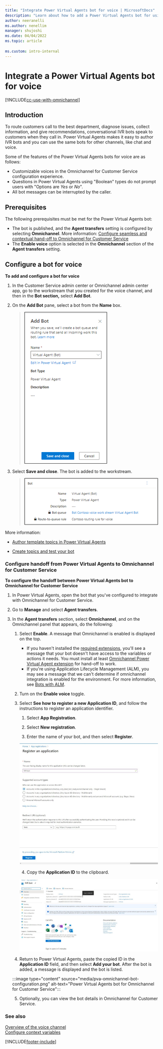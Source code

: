 ```yaml
---
title: "Integrate Power Virtual Agents bot for voice | MicrosoftDocs"
description: "Learn about how to add a Power Virtual Agents bot for using in voice channel in Omnichannel for Customer Service."
author: neeranelli
ms.author: nenellim
manager: shujoshi
ms.date: 04/04/2022
ms.topic: article

ms.custom: intro-internal
---
```



# Integrate a Power Virtual Agents bot for voice

[!INCLUDE[cc-use-with-omnichannel](../includes/cc-use-with-omnichannel.md)]

## Introduction

To route customers call to the best department, diagnose issues, collect information, and give recommendations, conversational IVR bots speak to customers when they call in. Power Virtual Agents makes it easy to author IVR bots and you can use the same bots for other channels, like chat and voice.

Some of the features of the Power Virtual Agents bots for voice are as follows:

- Customizable voices in the Omnichannel for Customer Service configuration experience.
- Questions in Power Virtual Agents using "Boolean" types do not prompt users with "Options are _Yes_ or _No_".
- All bot messages can be interrupted by the caller.

## Prerequisites

The following prerequisites must be met for the Power Virtual Agents bot:

- The bot is published, and the **Agent transfers** setting is configured by selecting **Omnichannel**. More information: [Configure seamless and contextual hand-off to Omnichannel for Customer Service](/power-virtual-agents/configuration-hand-off-omnichannel)
- The **Enable voice** option is selected in the **Omnichannel** section of the **Agent transfers** setting.


## Configure a bot for voice

**To add and configure a bot for voice**

1. In the Customer Service admin center or Omnichannel admin center app, go to the workstream that you created for the voice channel, and then in the **Bot section,** select **Add Bot**.


1. On the **Add Bot** pane, select a bot from the **Name** box.

   > ![Select a bot.](media/add-bot.png)

1. Select **Save and close**. The bot is added to the workstream.

   > ![Sample bot details.](media/bot-in-workstream.png)

More information:

- [Author template topics in Power Virtual Agents](/power-virtual-agents/authoring-template-topics)

- [Create topics and test your bot](https://go.microsoft.com/fwlink/?linkid=2062988)

### Configure handoff from Power Virtual Agents to Omnichannel for Customer Service

**To configure the handoff between Power Virtual Agents bot to Omnichannel for Customer Service**

1. In Power Virtual Agents, open the bot that you've configured to integrate with Omnichannel for Customer Service.

2. Go to **Manage** and select **Agent transfers**.

3. In the **Agent transfers** section, select **Omnichannel**, and on the Omnichannel panel that appears, do the following:
   
   1. Select **Enable**. A message that Omnichannel is enabled is displayed on the top.
   
       - If you haven't installed the [required extensions](/power-virtual-agents/configuration-hand-off-omnichannel#install-extensions), you'll see a message that your bot doesn't have access to the variables or actions it needs. You must install at least [Omnichannel Power Virtual Agent extension](https://appsource.microsoft.com/product/dynamics-365/mscrm.omnichannelpvaextension) for hand-off to work.
       - If you're using Application Lifecycle Management (ALM), you may see a message that we can't determine if omnichannel integration is enabled for the environment. For more information, see [Bots with ALM](/power-virtual-agents/configuration-hand-off-omnichannel#bots-with-alm).
   2. Turn on the **Enable voice** toggle.
   
   3. Select **See how to register a new Application ID**, and follow the instructions to register an application identifier.

      1. Select **App Registration**.
      
      2. Select **New registration**.

      3. Enter the name of your bot, and then select **Register**.

        ![Register the bot in Azure.](media/register-application-azure.png)

      4. Copy the **Application ID** to the clipboard.

        ![Copy the application ID.](media/copy-app-id.png)

   4. Return to Power Virtual Agents, paste the copied ID in the **Application ID** field, and then select **Add your bot**. After the bot is added, a message is displayed and the bot is listed.

    :::image type="content" source="media/pva-omnichannel-bot-configuration.png" alt-text="Power Virtual Agents bot for Omnichannel for Customer Service":::

   5. Optionally, you can view the bot details in Omnichannel for Customer Service.


### See also

[Overview of the voice channel](voice-channel.md)  
[Configure context variables](context-variables-for-bot.md)

[!INCLUDE[footer-include](../includes/footer-banner.md)]
